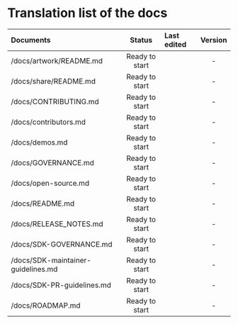 # Translation list of the docs

| Documents   |   Status     |  Last edited |    Version |
| :---------  | :---------: | :---------   | :---------: |
| /docs/artwork/README.md |   Ready to start   |       |     -      |
| /docs/share/README.md  |   Ready to start   |       |      -   |
| /docs/CONTRIBUTING.md |   Ready to start   |       |       -    |
| /docs/contributors.md |   Ready to start   |       |      -   |
| /docs/demos.md |   Ready to start   |       |      -   |
| /docs/GOVERNANCE.md |   Ready to start   |       |    -     |
| /docs/open-source.md |   Ready to start   |       |      -     |
| /docs/README.md |   Ready to start   |       |      -   |
| /docs/RELEASE_NOTES.md |   Ready to start   |       |     -    |
| /docs/SDK-GOVERNANCE.md |   Ready to start   |       |     -    |
| /docs/SDK-maintainer-guidelines.md |   Ready to start   |       |     -    |
| /docs/SDK-PR-guidelines.md |   Ready to start   |       |    -     |
| /docs/ROADMAP.md |   Ready to start   |       |     -     |